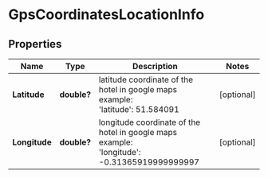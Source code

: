 # GpsCoordinatesLocationInfo


## Properties

| Name | Type | Description | Notes |
|------------ | ------------- | ------------- | -------------|
**Latitude** | **double?** | latitude coordinate of the hotel in google maps<br>example:<br>'latitude': 51.584091 |[optional]|
**Longitude** | **double?** | longitude coordinate of the hotel in google maps<br>example:<br>'longitude': -0.31365919999999997 |[optional]|